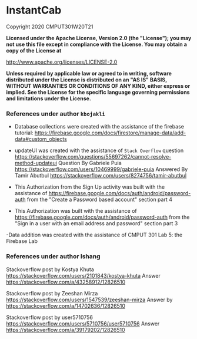# InstantCab

Copyright 2020 CMPUT301W20T21

 **Licensed under the Apache License, Version 2.0 (the "License");
 you may not use this file except in compliance with the License.
 You may obtain a copy of the License at**
 
 http://www.apache.org/licenses/LICENSE-2.0 
 
 **Unless required by applicable law or agreed to in writing, software
 distributed under the License is distributed on an "AS IS" BASIS,
 WITHOUT WARRANTIES OR CONDITIONS OF ANY KIND, either express or implied.
 See the License for the specific language governing permissions and
 limitations under the License.**
 
 ### References under author `kbojakli`
 
 * Database collections were created with the assistance of the firebase tutorial:
https://firebase.google.com/docs/firestore/manage-data/add-data#custom_objects

 * updateUI was created with the assistance of `Stack Overflow` question
https://stackoverflow.com/questions/55697262/cannot-resolve-method-updateui
Question By Gabriele Puia
https://stackoverflow.com/users/10469999/gabriele-puia
Answered By Tamir Abutbul
https://stackoverflow.com/users/8274756/tamir-abutbul

  * This Authorization from the Sign Up activity was built with the assistance of https://firebase.google.com/docs/auth/android/password-auth
from the "Create a Password based account" section part 4

  * This Authorization was built with the assistance of https://firebase.google.com/docs/auth/android/password-auth
from the "Sign in a user with an email address and password" section part 3

  -Data addition was created with the assistance of CMPUT 301 Lab 5: the Firebase Lab


 ### References under author lshang

Stackoverflow post by Kostya Khuta https://stackoverflow.com/users/2101843/kostya-khuta
Answer https://stackoverflow.com/a/43258912/12826510

Stackoverflow post by Zeeshan Mirza https://stackoverflow.com/users/1547539/zeeshan-mirza
Answer by https://stackoverflow.com/a/14702636/12826510

Stackoverflow post by user5710756 https://stackoverflow.com/users/5710756/user5710756
Answer https://stackoverflow.com/a/39179202/12826510
